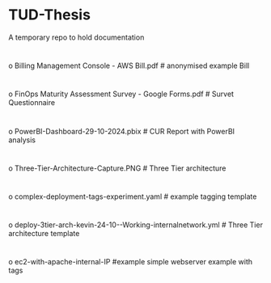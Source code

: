 # TUD-Thesis
A temporary repo to hold documentation
#  
o    Billing Management Console - AWS Bill.pdf                     # anonymised example Bill
#
o    FinOps Maturity Assessment Survey - Google Forms.pdf          # Survet Questionnaire
#
o    PowerBI-Dashboard-29-10-2024.pbix                              # CUR Report with PowerBI analysis
#
o    Three-Tier-Architecture-Capture.PNG                            # Three Tier architecture
#
o    complex-deployment-tags-experiment.yaml                         # example tagging template
#
o    deploy-3tier-arch-kevin-24-10--Working-internalnetwork.yml      # Three Tier architecture template
#
o    ec2-with-apache-internal-IP                                    #example simple webserver example with tags
